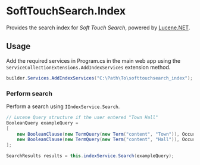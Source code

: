 ﻿# SoftTouchSearch.Index

Provides the search index for *Soft Touch Search*, powered by [Lucene.NET](https://lucenenet.apache.org/index.html).

## Usage

Add the required services in Program.cs in the main web app using the `ServiceCollectionExtensions.AddIndexServices` extension method.

```c#
builder.Services.AddIndexServices("C:\Path\To\softtouchsearch_index");
```

### Perform search

Perform a search using `IIndexService.Search`.

```c#
// Lucene Query structure if the user entered "Town Hall"
BooleanQuery exampleQuery =
[
    new BooleanClause(new TermQuery(new Term("content", "Town")), Occur.SHOULD),
    new BooleanClause(new TermQuery(new Term("content", "Hall")), Occur.SHOULD),
];

SearchResults results = this.indexService.Search(exampleQuery);
```